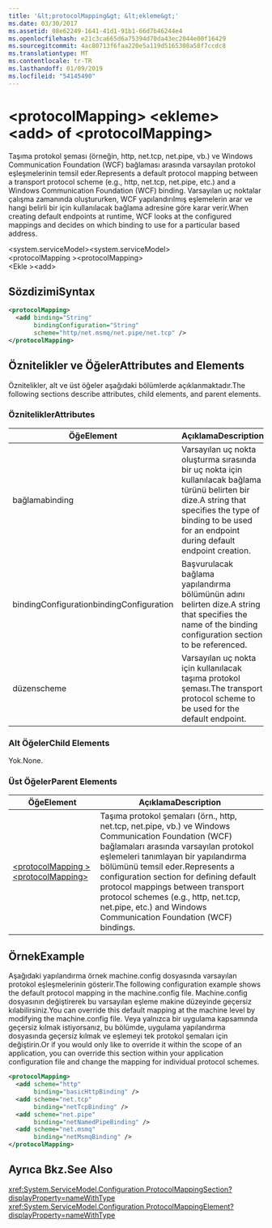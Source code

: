 ```yaml
---
title: '&lt;protocolMapping&gt; &lt;ekleme&gt;'
ms.date: 03/30/2017
ms.assetid: 08e62249-1641-41d1-91b1-66d7b46244e4
ms.openlocfilehash: e21c3ca665d6a75394d70da43ec2044e00f16429
ms.sourcegitcommit: 4ac80713f6faa220e5a119d5165308a58f7ccdc8
ms.translationtype: MT
ms.contentlocale: tr-TR
ms.lasthandoff: 01/09/2019
ms.locfileid: "54145490"
---
```

# <a name="ltaddgt-of-ltprotocolmappinggt"></a><span data-ttu-id="bd2e5-102">&lt;protocolMapping&gt; &lt;ekleme&gt;</span><span class="sxs-lookup"><span data-stu-id="bd2e5-102">&lt;add&gt; of &lt;protocolMapping&gt;</span></span>
<span data-ttu-id="bd2e5-103">Taşıma protokol şeması (örneğin, http, net.tcp, net.pipe, vb.) ve Windows Communication Foundation (WCF) bağlaması arasında varsayılan protokol eşleşmelerinin temsil eder.</span><span class="sxs-lookup"><span data-stu-id="bd2e5-103">Represents a default protocol mapping between a transport protocol scheme (e.g., http, net.tcp, net.pipe, etc.) and a Windows Communication Foundation (WCF) binding.</span></span> <span data-ttu-id="bd2e5-104">Varsayılan uç noktalar çalışma zamanında oluştururken, WCF yapılandırılmış eşlemelerin arar ve hangi belirli bir için kullanılacak bağlama adresine göre karar verir.</span><span class="sxs-lookup"><span data-stu-id="bd2e5-104">When creating default endpoints at runtime, WCF looks at the configured mappings and decides on which binding to use for a particular based address.</span></span>  
  
 <span data-ttu-id="bd2e5-105">\<system.serviceModel></span><span class="sxs-lookup"><span data-stu-id="bd2e5-105">\<system.serviceModel></span></span>  
<span data-ttu-id="bd2e5-106">\<protocolMapping ></span><span class="sxs-lookup"><span data-stu-id="bd2e5-106">\<protocolMapping></span></span>  
<span data-ttu-id="bd2e5-107">\<Ekle ></span><span class="sxs-lookup"><span data-stu-id="bd2e5-107">\<add></span></span>  
  
## <a name="syntax"></a><span data-ttu-id="bd2e5-108">Sözdizimi</span><span class="sxs-lookup"><span data-stu-id="bd2e5-108">Syntax</span></span>  
  
```xml  
<protocolMapping>
  <add binding="String"
       bindingConfiguration="String"
       scheme="http/net.msmq/net.pipe/net.tcp" />
</protocolMapping>
```  
  
## <a name="attributes-and-elements"></a><span data-ttu-id="bd2e5-109">Öznitelikler ve Öğeler</span><span class="sxs-lookup"><span data-stu-id="bd2e5-109">Attributes and Elements</span></span>  
 <span data-ttu-id="bd2e5-110">Öznitelikler, alt ve üst öğeler aşağıdaki bölümlerde açıklanmaktadır.</span><span class="sxs-lookup"><span data-stu-id="bd2e5-110">The following sections describe attributes, child elements, and parent elements.</span></span>  
  
### <a name="attributes"></a><span data-ttu-id="bd2e5-111">Öznitelikler</span><span class="sxs-lookup"><span data-stu-id="bd2e5-111">Attributes</span></span>  
  
|<span data-ttu-id="bd2e5-112">Öğe</span><span class="sxs-lookup"><span data-stu-id="bd2e5-112">Element</span></span>|<span data-ttu-id="bd2e5-113">Açıklama</span><span class="sxs-lookup"><span data-stu-id="bd2e5-113">Description</span></span>|  
|-------------|-----------------|  
|<span data-ttu-id="bd2e5-114">bağlama</span><span class="sxs-lookup"><span data-stu-id="bd2e5-114">binding</span></span>|<span data-ttu-id="bd2e5-115">Varsayılan uç nokta oluşturma sırasında bir uç nokta için kullanılacak bağlama türünü belirten bir dize.</span><span class="sxs-lookup"><span data-stu-id="bd2e5-115">A string that specifies the type of binding to be used for an endpoint during default endpoint creation.</span></span>|  
|<span data-ttu-id="bd2e5-116">bindingConfiguration</span><span class="sxs-lookup"><span data-stu-id="bd2e5-116">bindingConfiguration</span></span>|<span data-ttu-id="bd2e5-117">Başvurulacak bağlama yapılandırma bölümünün adını belirten dize.</span><span class="sxs-lookup"><span data-stu-id="bd2e5-117">A string that specifies the name of the binding configuration section to be referenced.</span></span>|  
|<span data-ttu-id="bd2e5-118">düzen</span><span class="sxs-lookup"><span data-stu-id="bd2e5-118">scheme</span></span>|<span data-ttu-id="bd2e5-119">Varsayılan uç nokta için kullanılacak taşıma protokol şeması.</span><span class="sxs-lookup"><span data-stu-id="bd2e5-119">The transport protocol scheme to be used for the default endpoint.</span></span>|  
  
### <a name="child-elements"></a><span data-ttu-id="bd2e5-120">Alt Öğeler</span><span class="sxs-lookup"><span data-stu-id="bd2e5-120">Child Elements</span></span>  
 <span data-ttu-id="bd2e5-121">Yok.</span><span class="sxs-lookup"><span data-stu-id="bd2e5-121">None.</span></span>  
  
### <a name="parent-elements"></a><span data-ttu-id="bd2e5-122">Üst Öğeler</span><span class="sxs-lookup"><span data-stu-id="bd2e5-122">Parent Elements</span></span>  
  
|<span data-ttu-id="bd2e5-123">Öğe</span><span class="sxs-lookup"><span data-stu-id="bd2e5-123">Element</span></span>|<span data-ttu-id="bd2e5-124">Açıklama</span><span class="sxs-lookup"><span data-stu-id="bd2e5-124">Description</span></span>|  
|-------------|-----------------|  
|[<span data-ttu-id="bd2e5-125">\<protocolMapping ></span><span class="sxs-lookup"><span data-stu-id="bd2e5-125">\<protocolMapping></span></span>](../../../../../docs/framework/configure-apps/file-schema/wcf/protocolmapping.md)|<span data-ttu-id="bd2e5-126">Taşıma protokol şemaları (örn., http, net.tcp, net.pipe, vb.) ve Windows Communication Foundation (WCF) bağlamaları arasında varsayılan protokol eşlemeleri tanımlayan bir yapılandırma bölümünü temsil eder.</span><span class="sxs-lookup"><span data-stu-id="bd2e5-126">Represents a configuration section for defining default protocol mappings between transport protocol schemes (e.g., http, net.tcp, net.pipe, etc.) and Windows Communication Foundation (WCF) bindings.</span></span>|  
  
## <a name="example"></a><span data-ttu-id="bd2e5-127">Örnek</span><span class="sxs-lookup"><span data-stu-id="bd2e5-127">Example</span></span>  
 <span data-ttu-id="bd2e5-128">Aşağıdaki yapılandırma örnek machine.config dosyasında varsayılan protokol eşleşmelerinin gösterir.</span><span class="sxs-lookup"><span data-stu-id="bd2e5-128">The following configuration example shows the default protocol mapping in the machine.config file.</span></span> <span data-ttu-id="bd2e5-129">Machine.config dosyasının değiştirerek bu varsayılan eşleme makine düzeyinde geçersiz kılabilirsiniz.</span><span class="sxs-lookup"><span data-stu-id="bd2e5-129">You can override this default mapping at the machine level by modifying the machine.config file.</span></span> <span data-ttu-id="bd2e5-130">Veya yalnızca bir uygulama kapsamında geçersiz kılmak istiyorsanız, bu bölümde, uygulama yapılandırma dosyasında geçersiz kılmak ve eşlemeyi tek protokol şemaları için değiştirin.</span><span class="sxs-lookup"><span data-stu-id="bd2e5-130">Or if you would only like to override it within the scope of an application, you can override this section within your application configuration file and change the mapping for individual protocol schemes.</span></span>  
  
```xml  
<protocolMapping>
  <add scheme="http"
       binding="basicHttpBinding" />
  <add scheme="net.tcp"
       binding="netTcpBinding" />
  <add scheme="net.pipe"
       binding="netNamedPipeBinding" />
  <add scheme="net.msmq"
       binding="netMsmqBinding" />
</protocolMapping>
```  
  
## <a name="see-also"></a><span data-ttu-id="bd2e5-131">Ayrıca Bkz.</span><span class="sxs-lookup"><span data-stu-id="bd2e5-131">See Also</span></span>  
 <xref:System.ServiceModel.Configuration.ProtocolMappingSection?displayProperty=nameWithType>      
 <xref:System.ServiceModel.Configuration.ProtocolMappingElement?displayProperty=nameWithType>    
